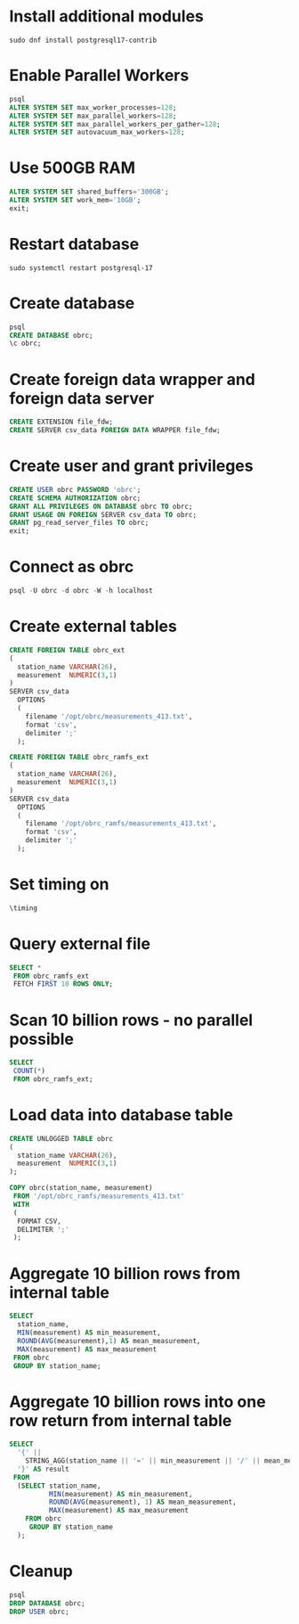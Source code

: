 # Install additional modules

```console
sudo dnf install postgresql17-contrib
```

# Enable Parallel Workers

```sql
psql
ALTER SYSTEM SET max_worker_processes=128;
ALTER SYSTEM SET max_parallel_workers=128;
ALTER SYSTEM SET max_parallel_workers_per_gather=128;
ALTER SYSTEM SET autovacuum_max_workers=128;
```

# Use 500GB RAM

```sql
ALTER SYSTEM SET shared_buffers='300GB';
ALTER SYSTEM SET work_mem='10GB';
exit;
```

# Restart database

```console
sudo systemctl restart postgresql-17
```

# Create database

```sql
psql
CREATE DATABASE obrc;
\c obrc;
```

# Create foreign data wrapper and foreign data server

```sql
CREATE EXTENSION file_fdw;
CREATE SERVER csv_data FOREIGN DATA WRAPPER file_fdw;
```

# Create user and grant privileges

```sql
CREATE USER obrc PASSWORD 'obrc';
CREATE SCHEMA AUTHORIZATION obrc;
GRANT ALL PRIVILEGES ON DATABASE obrc TO obrc;
GRANT USAGE ON FOREIGN SERVER csv_data TO obrc;
GRANT pg_read_server_files TO obrc;
exit;
```

# Connect as obrc

```sql
psql -U obrc -d obrc -W -h localhost
```

# Create external tables

```sql
CREATE FOREIGN TABLE obrc_ext
(
  station_name VARCHAR(26),
  measurement  NUMERIC(3,1)
)
SERVER csv_data
  OPTIONS
  (
    filename '/opt/obrc/measurements_413.txt',
    format 'csv',
    delimiter ';'
  );

CREATE FOREIGN TABLE obrc_ramfs_ext
(
  station_name VARCHAR(26),
  measurement  NUMERIC(3,1)
)
SERVER csv_data
  OPTIONS
  (
    filename '/opt/obrc_ramfs/measurements_413.txt',
    format 'csv',
    delimiter ';'
  );
```

# Set timing on

```sql
\timing
```

# Query external file

```sql
SELECT *
 FROM obrc_ramfs_ext
 FETCH FIRST 10 ROWS ONLY;
```

# Scan 10 billion rows - no parallel possible

```sql
SELECT
 COUNT(*)
 FROM obrc_ramfs_ext;
```

# Load data into database table

```sql
CREATE UNLOGGED TABLE obrc
(
  station_name VARCHAR(26),
  measurement  NUMERIC(3,1)
);

COPY obrc(station_name, measurement)
 FROM '/opt/obrc_ramfs/measurements_413.txt'
 WITH
 (
  FORMAT CSV,
  DELIMITER ';'
 );
```

# Aggregate 10 billion rows from internal table

```sql
SELECT
  station_name,
  MIN(measurement) AS min_measurement,
  ROUND(AVG(measurement),1) AS mean_measurement,
  MAX(measurement) AS max_measurement
 FROM obrc
 GROUP BY station_name;
```

# Aggregate 10 billion rows into one row return from internal table

```sql
SELECT
  '{' ||
    STRING_AGG(station_name || '=' || min_measurement || '/' || mean_measurement || '/' || max_measurement, ', ' ORDER BY station_name) ||
  '}' AS result
 FROM
  (SELECT station_name,
          MIN(measurement) AS min_measurement,
          ROUND(AVG(measurement), 1) AS mean_measurement,
          MAX(measurement) AS max_measurement
    FROM obrc
     GROUP BY station_name
  );
```

# Cleanup

```sql
psql
DROP DATABASE obrc;
DROP USER obrc;
```
